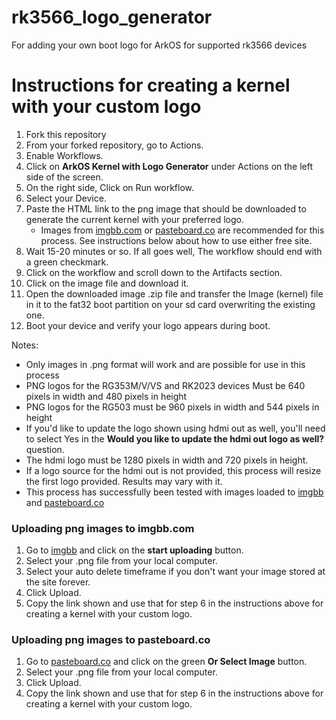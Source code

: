 # rk3566_logo_generator
For adding your own boot logo for ArkOS for supported rk3566 devices

# Instructions for creating a kernel with your custom logo
1. Fork this repository
2. From your forked repository, go to Actions.
3. Enable Workflows.
4. Click on **ArkOS Kernel with Logo Generator** under Actions on the left side of the screen.
5. On the right side, Click on Run workflow.
6. Select your Device.
7. Paste the HTML link to the png image that should be downloaded to generate the current kernel with your preferred logo.
   - Images from [imgbb.com](https://github.com/christianhaitian/rk3566_logo_generator#uploading-png-images-to-imgbbcom) or [pasteboard.co](https://github.com/christianhaitian/rk3566_logo_generator#uploading-png-images-to-pasteboardco) are recommended for this process.  See instructions below about how to use either free site.
8. Wait 15-20 minutes or so.  If all goes well, The workflow should end with a green checkmark.
9. Click on the workflow and scroll down to the Artifacts section.
10. Click on the image file and download it.
11. Open the downloaded image .zip file and transfer the Image (kernel) file in it to the fat32 boot partition on your sd card overwriting the existing one.
12. Boot your device and verify your logo appears during boot.

Notes:
- Only images in .png format will work and are possible for use in this process
- PNG logos for the RG353M/V/VS and RK2023 devices Must be 640 pixels in width and 480 pixels in height
- PNG logos for the RG503 must be 960 pixels in width and 544 pixels in height
- If you'd like to update the logo shown using hdmi out as well, you'll need to select Yes in the **Would you like to update the hdmi out logo as well?** question.
 - The hdmi logo must be 1280 pixels in width and 720 pixels in height.
 - If a logo source for the hdmi out is not provided, this process will resize the first logo provided.  Results may vary with it.
- This process has successfully been tested with images loaded to [imgbb](https://imgbb.com/upload) and [pasteboard.co](https://pasteboard.co/)

### Uploading png images to imgbb.com
 1. Go to [imgbb](https://imgbb.com/upload) and click on the **start uploading** button.
 2. Select your .png file from your local computer.
 3. Select your auto delete timeframe if you don't want your image stored at the site forever.
 4. Click Upload.
 5. Copy the link shown and use that for step 6 in the instructions above for creating a kernel with your custom logo.

### Uploading png images to pasteboard.co
 1. Go to [pasteboard.co](https://pasteboard.co/) and click on the green **Or Select Image** button.
 2. Select your .png file from your local computer.
 3. Click Upload.
 4. Copy the link shown and use that for step 6 in the instructions above for creating a kernel with your custom logo.
